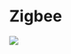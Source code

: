 # Zigbee 

![](https://www.sciencedirect.com/topics/computer-science/zigbee-coordinator#:~:text=1%20ZigBee%20Device%20Types,as%20shown%20in%20Figure%2019.1.)